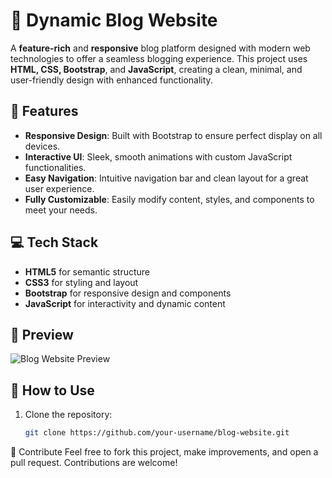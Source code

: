 # 📝 Dynamic Blog Website

A **feature-rich** and **responsive** blog platform designed with modern web technologies to offer a seamless blogging experience. This project uses **HTML, CSS, Bootstrap**, and **JavaScript**, creating a clean, minimal, and user-friendly design with enhanced functionality.

## 🚀 Features
- **Responsive Design**: Built with Bootstrap to ensure perfect display on all devices.
- **Interactive UI**: Sleek, smooth animations with custom JavaScript functionalities.
- **Easy Navigation**: Intuitive navigation bar and clean layout for a great user experience.
- **Fully Customizable**: Easily modify content, styles, and components to meet your needs.

## 💻 Tech Stack
- **HTML5** for semantic structure
- **CSS3** for styling and layout
- **Bootstrap** for responsive design and components
- **JavaScript** for interactivity and dynamic content

## 📸 Preview
![Blog Website Preview](path/to/screenshot.png)

## 🚧 How to Use
1. Clone the repository:
   ```bash
   git clone https://github.com/your-username/blog-website.git
🌟 Contribute
Feel free to fork this project, make improvements, and open a pull request. Contributions are welcome!
